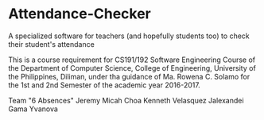 # Attendance-Checker
A specialized software for teachers (and hopefully students too) to check their student's attendance

This is a course requirement for CS191/192 Software Engineering Course of the Department of Computer Science, College of Engineering, University of the Philippines, Diliman, under tha guidance of Ma. Rowena C. Solamo for the 1st and 2nd Semester of the academic year 2016-2017.

Team "6 Absences"
Jeremy Micah Choa
Kenneth Velasquez
Jalexandei Gama Yvanova
